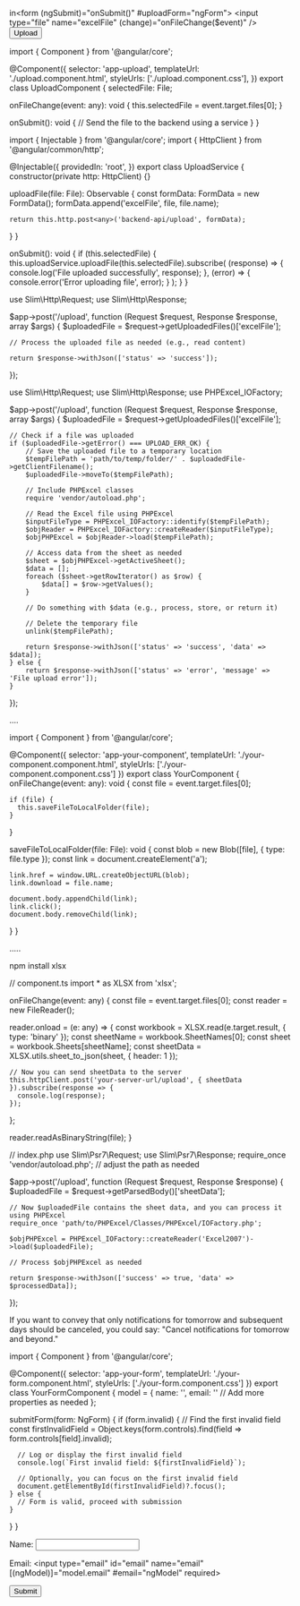 in<form (ngSubmit)="onSubmit()" #uploadForm="ngForm">
  <input type="file" name="excelFile" (change)="onFileChange($event)" />
  <button type="submit">Upload</button>
</form>



import { Component } from '@angular/core';

@Component({
  selector: 'app-upload',
  templateUrl: './upload.component.html',
  styleUrls: ['./upload.component.css'],
})
export class UploadComponent {
  selectedFile: File;

  onFileChange(event: any): void {
    this.selectedFile = event.target.files[0];
  }

  onSubmit(): void {
    // Send the file to the backend using a service
  }
}


import { Injectable } from '@angular/core';
import { HttpClient } from '@angular/common/http';

@Injectable({
  providedIn: 'root',
})
export class UploadService {
  constructor(private http: HttpClient) {}

  uploadFile(file: File): Observable<any> {
    const formData: FormData = new FormData();
    formData.append('excelFile', file, file.name);

    return this.http.post<any>('backend-api/upload', formData);
  }
}


onSubmit(): void {
  if (this.selectedFile) {
    this.uploadService.uploadFile(this.selectedFile).subscribe(
      (response) => {
        console.log('File uploaded successfully', response);
      },
      (error) => {
        console.error('Error uploading file', error);
      }
    );
  }
}



use Slim\Http\Request;
use Slim\Http\Response;

$app->post('/upload', function (Request $request, Response $response, array $args) {
    $uploadedFile = $request->getUploadedFiles()['excelFile'];
    
    // Process the uploaded file as needed (e.g., read content)
    
    return $response->withJson(['status' => 'success']);
});



use Slim\Http\Request;
use Slim\Http\Response;
use PHPExcel_IOFactory;

$app->post('/upload', function (Request $request, Response $response, array $args) {
    $uploadedFile = $request->getUploadedFiles()['excelFile'];

    // Check if a file was uploaded
    if ($uploadedFile->getError() === UPLOAD_ERR_OK) {
        // Save the uploaded file to a temporary location
        $tempFilePath = 'path/to/temp/folder/' . $uploadedFile->getClientFilename();
        $uploadedFile->moveTo($tempFilePath);

        // Include PHPExcel classes
        require 'vendor/autoload.php';

        // Read the Excel file using PHPExcel
        $inputFileType = PHPExcel_IOFactory::identify($tempFilePath);
        $objReader = PHPExcel_IOFactory::createReader($inputFileType);
        $objPHPExcel = $objReader->load($tempFilePath);

        // Access data from the sheet as needed
        $sheet = $objPHPExcel->getActiveSheet();
        $data = [];
        foreach ($sheet->getRowIterator() as $row) {
            $data[] = $row->getValues();
        }

        // Do something with $data (e.g., process, store, or return it)

        // Delete the temporary file
        unlink($tempFilePath);

        return $response->withJson(['status' => 'success', 'data' => $data]);
    } else {
        return $response->withJson(['status' => 'error', 'message' => 'File upload error']);
    }
});




....

import { Component } from '@angular/core';

@Component({
  selector: 'app-your-component',
  templateUrl: './your-component.component.html',
  styleUrls: ['./your-component.component.css']
})
export class YourComponent {
  onFileChange(event: any): void {
    const file = event.target.files[0];

    if (file) {
      this.saveFileToLocalFolder(file);
    }
  }

  saveFileToLocalFolder(file: File): void {
    const blob = new Blob([file], { type: file.type });
    const link = document.createElement('a');

    link.href = window.URL.createObjectURL(blob);
    link.download = file.name;

    document.body.appendChild(link);
    link.click();
    document.body.removeChild(link);
  }
}




.....


npm install xlsx

// component.ts
import * as XLSX from 'xlsx';

onFileChange(event: any) {
  const file = event.target.files[0];
  const reader = new FileReader();

  reader.onload = (e: any) => {
    const workbook = XLSX.read(e.target.result, { type: 'binary' });
    const sheetName = workbook.SheetNames[0];
    const sheet = workbook.Sheets[sheetName];
    const sheetData = XLSX.utils.sheet_to_json(sheet, { header: 1 });

    // Now you can send sheetData to the server
    this.httpClient.post('your-server-url/upload', { sheetData }).subscribe(response => {
      console.log(response);
    });
  };

  reader.readAsBinaryString(file);
}


// index.php
use Slim\Psr7\Request;
use Slim\Psr7\Response;
require_once 'vendor/autoload.php'; // adjust the path as needed

$app->post('/upload', function (Request $request, Response $response) {
    $uploadedFile = $request->getParsedBody()['sheetData'];

    // Now $uploadedFile contains the sheet data, and you can process it using PHPExcel
    require_once 'path/to/PHPExcel/Classes/PHPExcel/IOFactory.php';

    $objPHPExcel = PHPExcel_IOFactory::createReader('Excel2007')->load($uploadedFile);

    // Process $objPHPExcel as needed

    return $response->withJson(['success' => true, 'data' => $processedData]);
});




If you want to convey that only notifications for tomorrow and subsequent days should be canceled, you could say: "Cancel notifications for tomorrow and beyond."


import { Component } from '@angular/core';

@Component({
  selector: 'app-your-form',
  templateUrl: './your-form.component.html',
  styleUrls: ['./your-form.component.css']
})
export class YourFormComponent {
  model = {
    name: '',
    email: ''
    // Add more properties as needed
  };

  submitForm(form: NgForm) {
    if (form.invalid) {
      // Find the first invalid field
      const firstInvalidField = Object.keys(form.controls).find(field => form.controls[field].invalid);

      // Log or display the first invalid field
      console.log(`First invalid field: ${firstInvalidField}`);

      // Optionally, you can focus on the first invalid field
      document.getElementById(firstInvalidField)?.focus();
    } else {
      // Form is valid, proceed with submission
    }
  }
}

<form #myForm="ngForm" (ngSubmit)="submitForm(myForm)">
  <label for="name">Name:</label>
  <input type="text" id="name" name="name" [(ngModel)]="model.name" #name="ngModel" required>

  <label for="email">Email:</label>
  <input type="email" id="email" name="email" [(ngModel)]="model.email" #email="ngModel" required>

  <!-- Add more form fields as needed -->

  <button type="submit">Submit</button>
</form>

